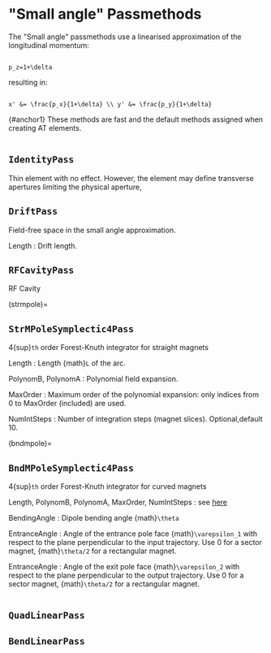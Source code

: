 # "Small angle" Passmethods

The "Small angle" passmethods use a linearised approximation of the longitudinal
momentum:
```{math}

p_z=1+\delta
```
resulting in:
```{math}

x' &= \frac{p_x}{1+\delta} \\ y' &= \frac{p_y}{1+\delta}
```
{#anchor1}
These methods are fast and the default methods assigned when creating AT elements.

```{rubric} Default passmethods
```

## `IdentityPass`
Thin element with no effect. However, the element may define transverse apertures
limiting the physical aperture,

## `DriftPass`
Field-free space in the small angle approximation.

Length
: Drift length.

## `RFCavityPass`
RF Cavity

(strmpole)=
## `StrMPoleSymplectic4Pass`
4{sup}`th` order Forest-Knuth integrator for straight magnets

Length
: Length {math}`L` of the arc.

PolynomB, PolynomA
: Polynomial field expansion.

MaxOrder
: Maximum order of the polynomial expansion: only indices from 0 to MaxOrder
(included) are used.

NumIntSteps
: Number of integration steps (magnet slices). Optional,default 10.

(bndmpole)=
## `BndMPoleSymplectic4Pass`
4{sup}`th` order Forest-Knuth integrator for curved magnets

Length, PolynomB, PolynomA, MaxOrder, NumIntSteps
: see [here](#strmpole)

BendingAngle
: Dipole bending angle {math}`\theta`

EntranceAngle
: Angle of the entrance pole face {math}`\varepsilon_1` with respect to the plane
perpendicular to the input trajectory. Use 0 for a sector magnet,
{math}`\theta/2` for a rectangular magnet.

EntranceAngle
: Angle of the exit pole face {math}`\varepsilon_2` with respect to the plane
perpendicular to the output trajectory. Use 0 for a sector magnet,
{math}`\theta/2` for a rectangular magnet.

```{rubric} Linear passmethods
```

## `QuadLinearPass`

## `BendLinearPass`
